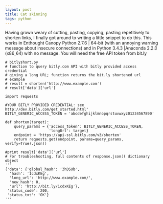 ```yaml
---
layout: post
title: Cat skinning
tags: python
--- 
```

Having grown weary of cutting, pasting, copying, pasting repetitively to shorten links, I finally got around to writing a little snippet to do this. This works in Enthought Canopy Python 2.7.6 | 64-bit (with an annoying warning message about insecure connections) and in Python 3.4.3 |Anaconda 2.2.0 (x86_64) with no message. You will need the free API token from bit.ly

	# bitlyshort.py
	# function to query bitly.com API with bitly provided access credential
	# giving a long URL; function returns the bit.ly shortened url
	# example
	# result = shorten('http://www.example.com')
	# result['data']['url']

	import requests

	#YOUR BITLY PROVIDED CREDENTIAL: see http://dev.bitly.com/get_started.html'
	BITLY_GENERIC_ACCESS_TOKEN = 'abcdefghijklmnopqrstuvwxyz01234567890'

	def shorten(target):
		query_params = {'access_token': BITLY_GENERIC_ACCESS_TOKEN,
						'longUrl': target} 
		endpoint = 'https://api-ssl.bitly.com/v3/shorten'
		return requests.get(endpoint, params=query_params, verify=True).json()

	#print result['data']['url']
	# For troubleshooting, full contents of response.json() dictionary object
	'''
	{'data': {'global_hash': '3hDSUb',
	  'hash': '1cdxKEg',
	  'long_url': 'http://www.example.com/',
	  'new_hash': 0,
	  'url': 'http://bit.ly/1cdxKEg'},
	 'status_code': 200,
	 'status_txt': 'OK'}
	'''

